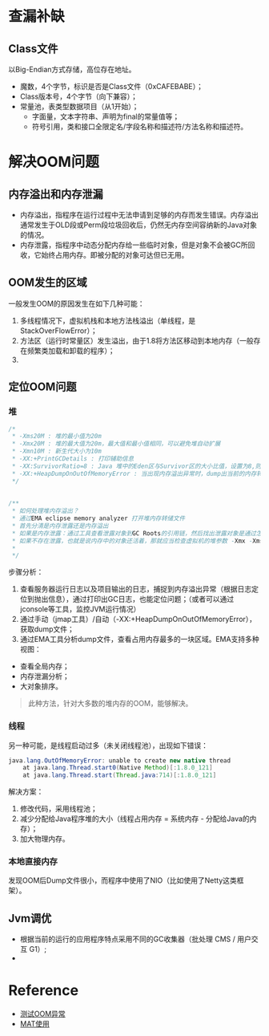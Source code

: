 # 查漏补缺

## Class文件
以Big-Endian方式存储，高位存在地址。
- 魔数，4个字节，标识是否是Class文件（0xCAFEBABE）；
- Class版本号，4个字节（向下兼容）；
- 常量池，表类型数据项目（从1开始）；
    - 字面量，文本字符串、声明为final的常量值等；
    - 符号引用，类和接口全限定名/字段名称和描述符/方法名称和描述符。




# 解决OOM问题

## 内存溢出和内存泄漏
- 内存溢出，指程序在运行过程中无法申请到足够的内存而发生错误。内存溢出通常发生于OLD段或Perm段垃圾回收后，仍然无内存空间容纳新的Java对象的情况。
- 内存泄露，指程序中动态分配内存给一些临时对象，但是对象不会被GC所回收，它始终占用内存。即被分配的对象可达但已无用。

## OOM发生的区域
一般发生OOM的原因发生在如下几种可能：
1. 多线程情况下，虚拟机栈和本地方法栈溢出（单线程，是StackOverFlowError）；
2. 方法区（运行时常量区）发生溢出，由于1.8将方法区移动到本地内存（一般存在频繁类加载和卸载的程序）；
3. 


## 定位OOM问题
### 堆

```java
/* 
 * -Xms20M : 堆的最小值为20m 
 * -Xmx20M : 堆的最大值为20m，最大值和最小值相同，可以避免堆自动扩展 
 * -Xmn10M : 新生代大小为10m 
 * -XX:+PrintGCDetails : 打印辅助信息 
 * -XX:SurvivorRatio=8 : Java 堆中的Eden区与Survivor区的大小比值，设置为8,则两个Survivor区与一个Eden区的比值为2:8,一个Survivor区占整个年轻代的1/10 
 * -XX:+HeapDumpOnOutOfMemoryError : 当出现内存溢出异常时，dump出当前的内存转储快照信息以便后期分析 
 */  
 
   
/** 
 * 如何处理堆内存溢出？ 
 * 通过EMA eclipse memory analyzer 打开堆内存转储文件 
 * 首先分清是内存泄露还是内存溢出 
 * 如果是内存泄露：通过工具查看泄露对象到GC Roots的引用链，然后找出泄露对象是通过怎样的路径与GC roots 相关联并导致垃圾回收器无法自动回收他们的 
 * 如果不存在泄露，也就是说内存中的对象还活着，那就应当检查虚拟机的堆参数 -Xmx -Xms 是否可以适当的调整 
 * 
 */  
```

步骤分析：
1. 查看服务器运行日志以及项目输出的日志，捕捉到内存溢出异常（根据日志定位到抛出信息），通过打印出GC日志，也能定位问题；（或者可以通过jconsole等工具，监控JVM运行情况）
2. 通过手动（jmap工具）/自动（-XX:+HeapDumpOnOutOfMemoryError），获取dump文件；
3. 通过EMA工具分析dump文件，查看占用内存最多的一块区域。EMA支持多种视图：
 - 查看全局内存；
 - 内存泄漏分析；
 - 大对象排序。

> 此种方法，针对大多数的堆内存的OOM，能够解决。

### 线程

另一种可能，是线程启动过多（未关闭线程池），出现如下错误：
```java
java.lang.OutOfMemoryError: unable to create new native thread
	at java.lang.Thread.start0(Native Method)[:1.8.0_121]
	at java.lang.Thread.start(Thread.java:714)[:1.8.0_121]
```
解决方案：
1. 修改代码，采用线程池；
2. 减少分配给Java程序堆的大小（线程占用内存 = 系统内存 - 分配给Java的内存）；
3. 加大物理内存。


### 本地直接内存
发现OOM后Dump文件很小，而程序中使用了NIO（比如使用了Netty这类框架）。


## Jvm调优
- 根据当前的运行的应用程序特点采用不同的GC收集器（批处理 CMS / 用户交互 G1）;
- 




# Reference
- [测试OOM异常](https://blog.csdn.net/evilcry2012/article/details/79050362)
- [MAT使用](https://www.cnblogs.com/larack/p/6071209.html)
